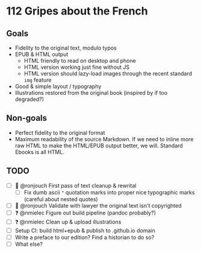 # 112 Gripes about the French

## Goals

- Fidelity to the original text, modulo typos
- EPUB & HTML output
  - HTML friendly to read on desktop and phone
  - HTML version working just fine without JS
  - HTML version should lazy-load images through the recent standard `img` feature
- Good & simple layout / typography
- Illustrations restored from the original book (inspired by if too degraded?)

## Non-goals

- Perfect fidelity to the original format
- Maximum readability of the source Markdown. If we need to inline more raw HTML
  to make the HTML/EPUB output better, we will. Standard Ebooks is all HTML.

## TODO

- [ ] 🏃 @ronjouch First pass of text cleanup & rewrital
    - [ ] Fix dumb ascii `"` quotation marks into proper nice typographic marks (careful about nested quotes)
- [ ] 🏃 @ronjouch Validate with lawyer the original text isn't copyrighted
- [ ] ❓️ @nmielec Figure out build pipeline (pandoc probably?)
- [ ] ❓️ @nmielec Clean up & upload illustrations
- [ ] Setup CI: build html+epub & publish to .github.io domain
- [ ] Write a preface to our edition? Find a historian to do so?
- [ ] What else?

